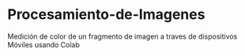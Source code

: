 # Procesamiento-de-Imagenes
Medición de color de un fragmento de imagen a traves de dispositivos Móviles usando Colab

